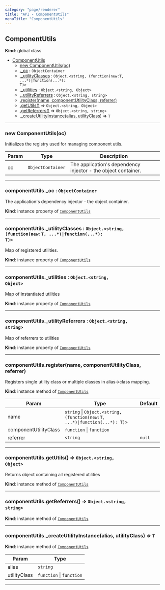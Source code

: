 ```yaml
---
category: "page/renderer"
title: "API - ComponentUtils"
menuTitle: "ComponentUtils"
---
```


## ComponentUtils&nbsp;<a name="ComponentUtils" href="https://github.com/seznam/ima/tree/17.7.0/page/renderer/ComponentUtils.js#L8" target="_blank"><span class="icon"><i class="fas fa-external-link-alt fa-xs"></i></span></a>
**Kind**: global class  

* [ComponentUtils](#ComponentUtils)
    * [new ComponentUtils(oc)](#new_ComponentUtils_new)
    * [._oc](#ComponentUtils+_oc) : <code>ObjectContainer</code>
    * [._utilityClasses](#ComponentUtils+_utilityClasses) : <code>Object.&lt;string, (function(new:T, ...\*)\|function(...\*): T)&gt;</code>
    * [._utilities](#ComponentUtils+_utilities) : <code>Object.&lt;string, Object&gt;</code>
    * [._utilityReferrers](#ComponentUtils+_utilityReferrers) : <code>Object.&lt;string, string&gt;</code>
    * [.register(name, componentUtilityClass, referrer)](#ComponentUtils+register)
    * [.getUtils()](#ComponentUtils+getUtils) ⇒ <code>Object.&lt;string, Object&gt;</code>
    * [.getReferrers()](#ComponentUtils+getReferrers) ⇒ <code>Object.&lt;string, string&gt;</code>
    * [._createUtilityInstance(alias, utilityClass)](#ComponentUtils+_createUtilityInstance) ⇒ <code>T</code>


* * *

### new ComponentUtils(oc)&nbsp;<a name="new_ComponentUtils_new"></a>
Initializes the registry used for managing component utils.


| Param | Type | Description |
| --- | --- | --- |
| oc | <code>ObjectContainer</code> | The application's dependency injector - the        object container. |


* * *

### componentUtils.\_oc : <code>ObjectContainer</code>&nbsp;<a name="ComponentUtils+_oc" href="https://github.com/seznam/ima/tree/17.7.0/page/renderer/ComponentUtils.js#L14" target="_blank"><span class="icon"><i class="fas fa-external-link-alt fa-xs"></i></span></a>
The application's dependency injector - the object container.

**Kind**: instance property of [<code>ComponentUtils</code>](#ComponentUtils)  

* * *

### componentUtils.\_utilityClasses : <code>Object.&lt;string, (function(new:T, ...\*)\|function(...\*): T)&gt;</code>&nbsp;<a name="ComponentUtils+_utilityClasses" href="https://github.com/seznam/ima/tree/17.7.0/page/renderer/ComponentUtils.js#L21" target="_blank"><span class="icon"><i class="fas fa-external-link-alt fa-xs"></i></span></a>
Map of registered utilities.

**Kind**: instance property of [<code>ComponentUtils</code>](#ComponentUtils)  

* * *

### componentUtils.\_utilities : <code>Object.&lt;string, Object&gt;</code>&nbsp;<a name="ComponentUtils+_utilities" href="https://github.com/seznam/ima/tree/17.7.0/page/renderer/ComponentUtils.js#L28" target="_blank"><span class="icon"><i class="fas fa-external-link-alt fa-xs"></i></span></a>
Map of instantiated utilities

**Kind**: instance property of [<code>ComponentUtils</code>](#ComponentUtils)  

* * *

### componentUtils.\_utilityReferrers : <code>Object.&lt;string, string&gt;</code>&nbsp;<a name="ComponentUtils+_utilityReferrers" href="https://github.com/seznam/ima/tree/17.7.0/page/renderer/ComponentUtils.js#L35" target="_blank"><span class="icon"><i class="fas fa-external-link-alt fa-xs"></i></span></a>
Map of referrers to utilities

**Kind**: instance property of [<code>ComponentUtils</code>](#ComponentUtils)  

* * *

### componentUtils.register(name, componentUtilityClass, referrer)&nbsp;<a name="ComponentUtils+register" href="https://github.com/seznam/ima/tree/17.7.0/page/renderer/ComponentUtils.js#L45" target="_blank"><span class="icon"><i class="fas fa-external-link-alt fa-xs"></i></span></a>
Registers single utility class or multiple classes in alias->class mapping.

**Kind**: instance method of [<code>ComponentUtils</code>](#ComponentUtils)  

| Param | Type | Default |
| --- | --- | --- |
| name | <code>string</code> \| <code>Object.&lt;string, (function(new:T, ...\*)\|function(...\*): T)&gt;</code> |  | 
| componentUtilityClass | <code>function</code> \| <code>function</code> |  | 
| referrer | <code>string</code> | <code>null</code> | 


* * *

### componentUtils.getUtils() ⇒ <code>Object.&lt;string, Object&gt;</code>&nbsp;<a name="ComponentUtils+getUtils" href="https://github.com/seznam/ima/tree/17.7.0/page/renderer/ComponentUtils.js#L83" target="_blank"><span class="icon"><i class="fas fa-external-link-alt fa-xs"></i></span></a>
Returns object containing all registered utilities

**Kind**: instance method of [<code>ComponentUtils</code>](#ComponentUtils)  

* * *

### componentUtils.getReferrers() ⇒ <code>Object.&lt;string, string&gt;</code>&nbsp;<a name="ComponentUtils+getReferrers" href="https://github.com/seznam/ima/tree/17.7.0/page/renderer/ComponentUtils.js#L106" target="_blank"><span class="icon"><i class="fas fa-external-link-alt fa-xs"></i></span></a>
**Kind**: instance method of [<code>ComponentUtils</code>](#ComponentUtils)  

* * *

### componentUtils.\_createUtilityInstance(alias, utilityClass) ⇒ <code>T</code>&nbsp;<a name="ComponentUtils+_createUtilityInstance" href="https://github.com/seznam/ima/tree/17.7.0/page/renderer/ComponentUtils.js#L116" target="_blank"><span class="icon"><i class="fas fa-external-link-alt fa-xs"></i></span></a>
**Kind**: instance method of [<code>ComponentUtils</code>](#ComponentUtils)  

| Param | Type |
| --- | --- |
| alias | <code>string</code> | 
| utilityClass | <code>function</code> \| <code>function</code> | 


* * *

